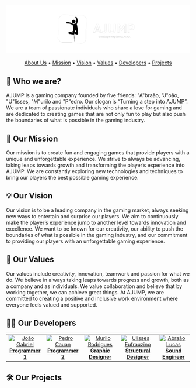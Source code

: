 <div align="center">

  ![AJUMP Banner](https://github.com/AJUMP-Corp/.github/blob/main/ajump_banner.png)

  <a href="#-who-we-are">About Us</a> •
  <a href="#-our-mission">Mission</a> •
  <a href="#-our-vision">Vision</a> •
  <a href="#-our-values">Values</a> •
  <a href="#-our-developers">Developers</a> •
  <a href="#-our-projects">Projects</a>

</div>

## 👥 Who we are?
AJUMP is a gaming company founded by five friends: "A"braão, "J"oão, "U"lisses, "M"urilo and "P"edro. Our slogan is “Turning a step into AJUMP”. We are a team of passionate individuals who share a love for gaming and are dedicated to creating games that are not only fun to play but also push the boundaries of what is possible in the gaming industry.

## 🎯 Our Mission
Our mission is to create fun and engaging games that provide players with a unique and unforgettable experience. We strive to always be advancing, taking leaps towards growth and transforming the player’s experience into AJUMP. We are constantly exploring new technologies and techniques to bring our players the best possible gaming experience.

## 💡 Our Vision
Our vision is to be a leading company in the gaming market, always seeking new ways to entertain and surprise our players. We aim to continuously make the player’s experience jump to another level towards innovation and excellence. We want to be known for our creativity, our ability to push the boundaries of what is possible in the gaming industry, and our commitment to providing our players with an unforgettable gaming experience.

## 🗿 Our Values
Our values include creativity, innovation, teamwork and passion for what we do. We believe in always taking leaps towards progress and growth, both as a company and as individuals. We value collaboration and believe that by working together, we can achieve great things. At AJUMP, we are committed to creating a positive and inclusive work environment where everyone feels valued and supported.

## 👨‍💻 Our Developers
<table>
  <tr>
    <td align="center"><a href="https://github.com/JGabrielJ" target="_blank"><img width="64px" height="64px" src="https://images.weserv.nl/?url=https://avatars.githubusercontent.com/u/95143389?s=400&u=ab6787c3407ecf0015bab749aabe5109c392cac4&v=4&mask=circle" alt="João Gabriel"><br><b>Programmer 1</b></a></td>
    <td align="center"><a href="https://github.com/Cauan87" target="_blank"><img width="64px" height="64px" src="https://images.weserv.nl/?url=https://avatars.githubusercontent.com/u/92456337?v=4&mask=circle" alt="Pedro Cauan"><br><b>Programmer 2</b></a></td>
    <td align="center"><a href="https://github.com/MuriloPensativo" target="_blank"><img width="64px" height="64px" src="https://images.weserv.nl/?url=https://avatars.githubusercontent.com/u/106769022?v=4&mask=circle" alt="Murilo Rodrigues"><br><b>Graphic Designer</b></a></td>
    <td align="center"><a href="https://github.com/Ulisses-Eufrauzino" target="_blank"><img width="64px" height="64px" src="https://images.weserv.nl/?url=https://avatars.githubusercontent.com/u/89611699?v=4&mask=circle" alt="Ulisses Eufrauzino"><br><b>Structural Designer</b></a></td>
    <td align="center"><a href="https://github.com/abraaolucassb" target="_blank"><img width="64px" height="64px" src="https://images.weserv.nl/?url=https://avatars.githubusercontent.com/u/103671057?v=4&mask=circle" alt="Abraão Lucas"><br><b>Sound Engineer</b></a></td>
  </tr>
</table>

## 🛠 Our Projects
<!-- Adicionar nossos projetos aqui -->
